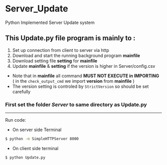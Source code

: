 # Server_Update
Python Implemented Server Update system

## This Update.py file program is mainly to :
1. Set up connection from client to server via http
2. Download and start the running background program __mainfile__ 
3. Download setting file __setting__ for __mainfile__
4. Update __mainfile__ & __setting__ if the version is higher in Server/config.csv
- Note that in __mainfile__ all command **MUST NOT EXECUTE in IMPORTING**
    ( in the `check_output_cmd` we import __version__ from __mainfile__ )
- The version setting is controled by `StrictVersion` so should be set carefully

### First set the folder *Server* to same directory as Update.py
---
Run code:
 - On server side Terminal
```cmd
$ python -m SimpleHTTPServer 8000
```

 - On client side terminal
```
$ python Update.py
```
